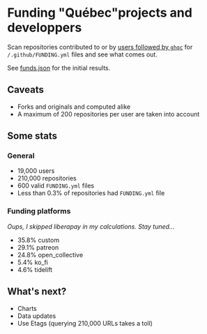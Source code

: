 # Funding "Québec"projects and  developpers

Scan repositories contributed to or by [users followed by `ghqc`](https://github.com/ghqc?tab=following) for `/.github/FUNDING.yml` files and see what comes out.

See [funds.json](funds.json) for the initial results.

## Caveats

* Forks and originals and computed alike
* A maximum of 200 repositories per user are taken into account

## Some stats

### General

* 19,000 users
* 210,000 repositories
* 600 valid `FUNDING.yml` files
* Less than 0.3% of repositories had `FUNDING.yml` file

### Funding platforms

*Oups, I skipped liberapay in my calculations. Stay tuned...*

* 35.8% custom
* 29.1% patreon
* 24.8% open_collective
* 5.4% ko_fi
* 4.6% tidelift

## What's next?

* Charts
* Data updates
* Use Etags (querying 210,000 URLs takes a toll)
